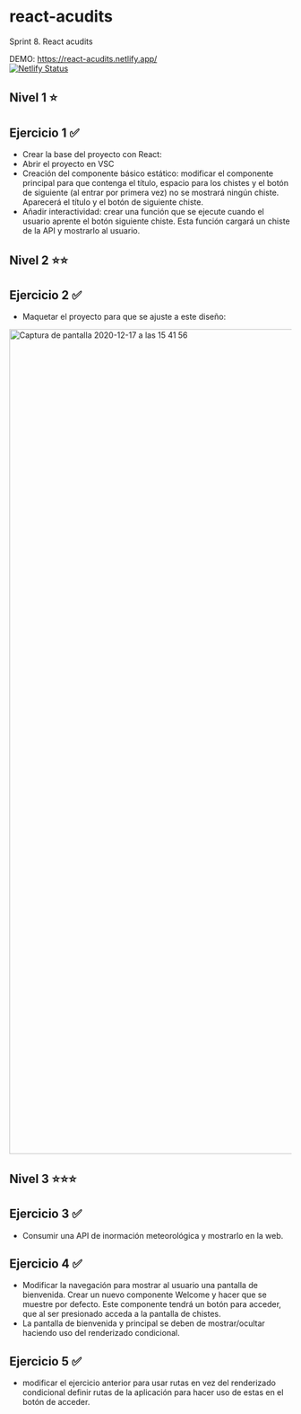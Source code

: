 # react-acudits
Sprint 8. React acudits

DEMO: https://react-acudits.netlify.app/  
[![Netlify Status](https://api.netlify.com/api/v1/badges/5658becf-6499-444d-bb55-5df095a1a315/deploy-status)](https://app.netlify.com/sites/react-acudits/deploys)

## Nivel 1 ⭐
## Ejercicio 1 ✅
* Crear la base del proyecto con React:
* Abrir el proyecto en VSC
* Creación del componente básico estático: modificar el componente principal para que contenga el título, espacio para los chistes y el botón de siguiente (al entrar por primera vez) no se mostrará ningún chiste. Aparecerá el título y el botón de siguiente chiste.
* Añadir interactividad: crear una función que se ejecute cuando el usuario aprente el botón siguiente chiste. Esta función cargará un chiste de la API y mostrarlo al usuario.

## Nivel 2 ⭐⭐
## Ejercicio 2 ✅
* Maquetar el proyecto para que se ajuste a este diseño:

<img width="1469" alt="Captura de pantalla 2020-12-17 a las 15 41 56" src="https://user-images.githubusercontent.com/60387528/111970124-3f65e980-8afb-11eb-9811-814ce0c6d2ae.png">

## Nivel 3 ⭐⭐⭐
## Ejercicio 3 ✅
* Consumir una API de inormación meteorológica y mostrarlo en la web.

## Ejercicio 4 ✅
* Modificar la navegación para mostrar al usuario una pantalla de bienvenida. Crear un nuevo componente Welcome y hacer que se muestre por defecto. Este componente tendrá un botón para acceder, que al ser presionado acceda a la pantalla de chistes.
* La pantalla de bienvenida y principal se deben de mostrar/ocultar haciendo uso del renderizado condicional.

## Ejercicio 5 ✅
* modificar el ejercicio anterior para usar rutas en vez del renderizado condicional definir rutas de la aplicación para hacer uso de estas en el botón de acceder.
